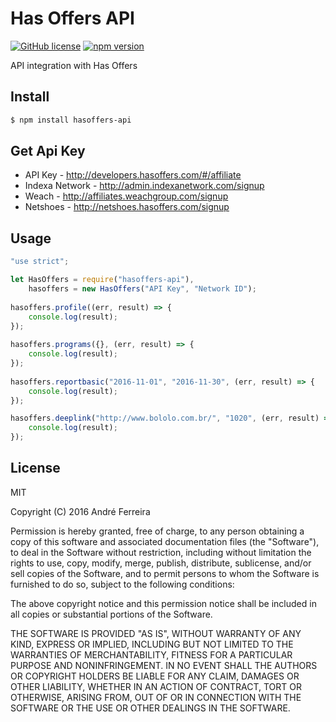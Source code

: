 # Has Offers API

[![GitHub license](https://img.shields.io/badge/license-MIT-blue.svg)](https://raw.githubusercontent.com/andrehrf/hasoffers-api-nodejs/master/LICENSE)
[![npm version](https://badge.fury.io/js/hasoffers-api.svg)](https://badge.fury.io/js/hasoffers-api)

API integration with Has Offers

## Install

```bash
$ npm install hasoffers-api
```

## Get Api Key

* API Key - http://developers.hasoffers.com/#/affiliate
* Indexa Network - http://admin.indexanetwork.com/signup
* Weach - http://affiliates.weachgroup.com/signup
* Netshoes - http://netshoes.hasoffers.com/signup

## Usage

```js
"use strict";

let HasOffers = require("hasoffers-api"),
    hasoffers = new HasOffers("API Key", "Network ID");
    
hasoffers.profile((err, result) => {
    console.log(result);
});
    
hasoffers.programs({}, (err, result) => {
    console.log(result);
});
       
hasoffers.reportbasic("2016-11-01", "2016-11-30", (err, result) => {
    console.log(result);
});

hasoffers.deeplink("http://www.bololo.com.br/", "1020", (err, result) => {
    console.log(result);
});

```

## License

  MIT
  
  Copyright (C) 2016 André Ferreira

  Permission is hereby granted, free of charge, to any person obtaining a copy of this software and associated documentation files (the "Software"), to deal in the Software without restriction, including without limitation the rights to use, copy, modify, merge, publish, distribute, sublicense, and/or sell copies of the Software, and to permit persons to whom the Software is furnished to do so, subject to the following conditions:

  The above copyright notice and this permission notice shall be included in all copies or substantial portions of the Software.

  THE SOFTWARE IS PROVIDED "AS IS", WITHOUT WARRANTY OF ANY KIND, EXPRESS OR IMPLIED, INCLUDING BUT NOT LIMITED TO THE WARRANTIES OF MERCHANTABILITY, FITNESS FOR A PARTICULAR PURPOSE AND NONINFRINGEMENT. IN NO EVENT SHALL THE AUTHORS OR COPYRIGHT HOLDERS BE LIABLE FOR ANY CLAIM, DAMAGES OR OTHER LIABILITY, WHETHER IN AN ACTION OF CONTRACT, TORT OR OTHERWISE, ARISING FROM, OUT OF OR IN CONNECTION WITH THE SOFTWARE OR THE USE OR OTHER DEALINGS IN THE SOFTWARE.
